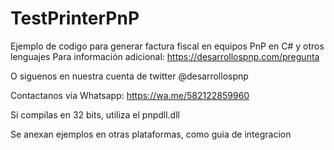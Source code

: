 # TestPrinterPnP

Ejemplo de codigo para generar factura fiscal en equipos PnP en C# y otros lenguajes
Para información adicional: https://desarrollospnp.com/pregunta

O siguenos en nuestra cuenta de twitter @desarrollospnp

Contactanos via Whatsapp: https://wa.me/582122859960

Si compilas en 32 bits, utiliza el pnpdll.dll

Se anexan ejemplos en otras plataformas, como guia de integracion
